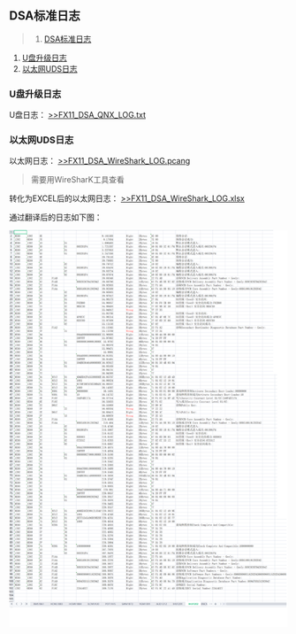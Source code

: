 ## DSA标准日志

>1. [DSA标准日志](#DSA标准日志 "DSA标准日志")
  1. [U盘升级日志](#U盘升级日志 "U盘升级日志")
  1. [以太网UDS日志](#以太网UDS日志 "以太网UDS日志")


### U盘升级日志

U盘日志： [>>FX11_DSA_QNX_LOG.txt](assets/dsa/dsa_update_log.txt)

### 以太网UDS日志

以太网日志： [>>FX11_DSA_WireShark_LOG.pcang](assets/dsa/SWDL_221213_164644_DoIP.pcap)

>需要用WireSharK工具查看

转化为EXCEL后的以太网日志： [>>FX11_DSA_WireShark_LOG.xlsx](assets/dsa/SWDL_221213_164644_DoIP.pcapresult.xlsxlog2Chinese.xlsx)

通过翻译后的日志如下图：

![](assets/dsa/SWDL_221213_164644_DoIP.png)
